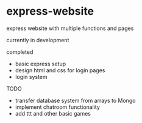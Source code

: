 # express-website

 express website with multiple functions and pages

 currently in development

completed
 - basic express setup
 - design html and css for login pages
 - login system 

 TODO
 - transfer database system from arrays to Mongo
 - implement chatroom functionality
 - add ttt and other basic games
